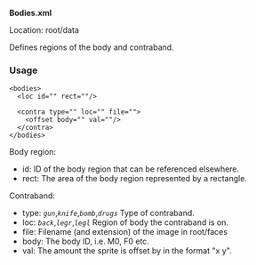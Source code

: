 **Bodies.xml**

Location: root/data

Defines regions of the body and contraband.

### Usage

```
<bodies>
  <loc id="" rect=""/>
  
  <contra type="" loc="" file="">
    <offset body="" val=""/>
  </contra>
</bodies>
```

Body region:

* id: ID of the body region that can be referenced elsewhere.
* rect: The area of the body region represented by a rectangle.

Contraband:

* type: _`gun`_,_`knife`_,_`bomb`_,_`drugs`_ Type of contraband.
* loc: _`back`_,_`legr`_,_`legl`_ Region of body the contraband is on.
* file: Filename (and extension) of the image in root/faces
* body: The body ID, i.e. M0, F0 etc.
* val: The amount the sprite is offset by in the format "x y".

